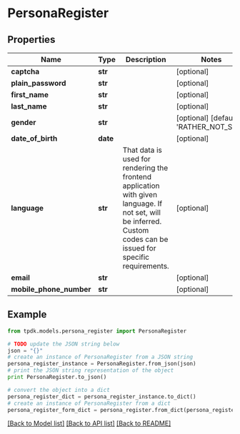 # PersonaRegister



## Properties
Name | Type | Description | Notes
------------ | ------------- | ------------- | -------------
**captcha** | **str** |  | [optional] 
**plain_password** | **str** |  | [optional] 
**first_name** | **str** |  | [optional] 
**last_name** | **str** |  | [optional] 
**gender** | **str** |  | [optional] [default to 'RATHER_NOT_SAY']
**date_of_birth** | **date** |  | [optional] 
**language** | **str** | That data is used for rendering the frontend application with given language. If not set, will be inferred. Custom codes can be issued for specific requirements. | [optional] 
**email** | **str** |  | [optional] 
**mobile_phone_number** | **str** |  | [optional] 

## Example

```python
from tpdk.models.persona_register import PersonaRegister

# TODO update the JSON string below
json = "{}"
# create an instance of PersonaRegister from a JSON string
persona_register_instance = PersonaRegister.from_json(json)
# print the JSON string representation of the object
print PersonaRegister.to_json()

# convert the object into a dict
persona_register_dict = persona_register_instance.to_dict()
# create an instance of PersonaRegister from a dict
persona_register_form_dict = persona_register.from_dict(persona_register_dict)
```
[[Back to Model list]](../README.md#documentation-for-models) [[Back to API list]](../README.md#documentation-for-api-endpoints) [[Back to README]](../README.md)


